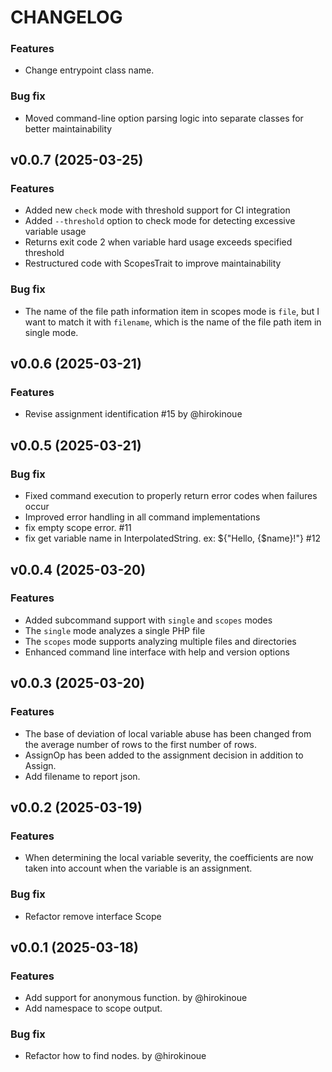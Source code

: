 # CHANGELOG

### Features

 * Change entrypoint class name.

### Bug fix

 * Moved command-line option parsing logic into separate classes for better maintainability

## v0.0.7 (2025-03-25)

### Features

 * Added new `check` mode with threshold support for CI integration
 * Added `--threshold` option to check mode for detecting excessive variable usage
 * Returns exit code 2 when variable hard usage exceeds specified threshold
 * Restructured code with ScopesTrait to improve maintainability

### Bug fix

 * The name of the file path information item in scopes mode is `file`, but I want to match it with `filename`, which is the name of the file path item in single mode.


## v0.0.6 (2025-03-21)

### Features

 * Revise assignment identification #15 by @hirokinoue

## v0.0.5 (2025-03-21)

### Bug fix

 * Fixed command execution to properly return error codes when failures occur
 * Improved error handling in all command implementations
 * fix empty scope error. #11
 * fix get variable name in InterpolatedString. ex: ${"Hello, {$name}!"} #12

## v0.0.4 (2025-03-20)

### Features

 * Added subcommand support with `single` and `scopes` modes
 * The `single` mode analyzes a single PHP file
 * The `scopes` mode supports analyzing multiple files and directories
 * Enhanced command line interface with help and version options

## v0.0.3 (2025-03-20)

### Features

 * The base of deviation of local variable abuse has been changed from the average number of rows to the first number of rows.
 * AssignOp has been added to the assignment decision in addition to Assign.
 * Add filename to report json.

## v0.0.2 (2025-03-19)

### Features

 * When determining the local variable severity, the coefficients are now taken into account when the variable is an assignment.

### Bug fix

 * Refactor remove interface Scope

## v0.0.1 (2025-03-18)

### Features

 * Add support for anonymous function. by @hirokinoue
 * Add namespace to scope output.

### Bug fix

 * Refactor how to find nodes. by @hirokinoue

